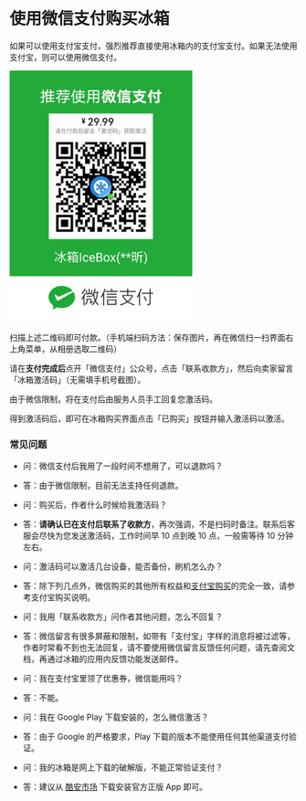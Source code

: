 <script src="/main.js?raw=true"></script>

# 使用微信支付购买冰箱

如果可以使用支付宝支付，强烈推荐直接使用冰箱内的支付宝支付。如果无法使用支付宝，则可以使用微信支付。

<img src="/wechatpay.jpg?raw=true" width="320">

扫描上述二维码即可付款。（手机端扫码方法：保存图片，再在微信扫一扫界面右上角菜单，从相册选取二维码）

请在**支付完成后**点开「微信支付」公众号，点击「联系收款方」，然后向卖家留言「冰箱激活码」（无需填手机号截图）。

由于微信限制，将在支付后由服务人员手工回复您激活码。

得到激活码后，即可在冰箱购买界面点击「已购买」按钮并输入激活码以激活。

### 常见问题

- 问：微信支付后我用了一段时间不想用了，可以退款吗？
- 答：由于微信限制，目前无法支持任何退款。

- 问：购买后，作者什么时候给我激活码？
- 答：**请确认已在支付后联系了收款方**，再次强调，不是扫码时备注。联系后客服会尽快为您发送激活码，工作时间早 10 点到晚 10 点，一般需等待 10 分钟左右。

- 问：激活码可以激活几台设备，能否备份，刷机怎么办？
- 答：除下列几点外，微信购买的其他所有权益和[支付宝购买](https://iceboxdoc.catchingnow.com/%E8%BD%AF%E4%BB%B6%E8%B4%AD%E4%B9%B0%E8%AF%B4%E6%98%8E)的完全一致，请参考支付宝购买说明。

- 问：我用「联系收款方」问作者其他问题，怎么不回复？
- 答：微信留言有很多屏蔽和限制，如带有「支付宝」字样的消息将被过滤等，作者时常看不到也无法回复，请不要使用微信留言反馈任何问题，请先查阅文档，再通过冰箱的应用内反馈功能发送邮件。

- 问：我在支付宝里领了优惠券，微信能用吗？
- 答：不能。

- 问：我在 Google Play 下载安装的，怎么微信激活？
- 答：由于 Google 的严格要求，Play 下载的版本不能使用任何其他渠道支付验证。

- 问：我的冰箱是网上下载的破解版，不能正常验证支付？
- 答：建议从 [酷安市场](https://coolapk.com/apk/com.catchingnow.icebox) 下载安装官方正版 App 即可。

